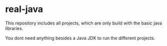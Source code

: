 # real-java
This repository includes all projects, which are only build with the basic java libraries.

You dont need anything besides a Java JDK to run the different projects.

